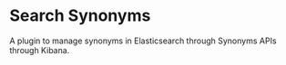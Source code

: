 # Search Synonyms

A plugin to manage synonyms in Elasticsearch through Synonyms APIs through Kibana.